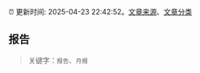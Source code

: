:alarm_clock: 更新时间: 2025-04-23 22:42:52。[文章来源](/README.md)、[文章分类](/TAGS.md)

## 报告


> 关键字：`报告`、`月报`



